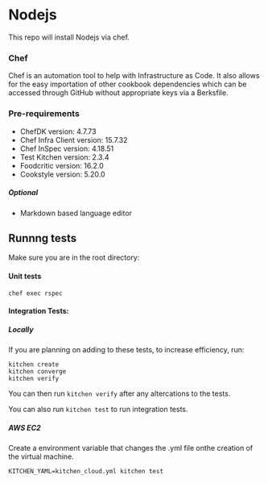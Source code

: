 # Nodejs

This repo will install Nodejs via chef.

### Chef

Chef is an automation tool to help with Infrastructure as Code. It also allows for the easy importation of other cookbook dependencies which can be accessed through GitHub without appropriate keys via a Berksfile.

### Pre-requirements
 - ChefDK version: 4.7.73
 - Chef Infra Client version: 15.7.32
 - Chef InSpec version: 4.18.51
 - Test Kitchen version: 2.3.4
 - Foodcritic version: 16.2.0
 - Cookstyle version: 5.20.0
##### Optional
 - Markdown based language editor

## Runnng tests

Make sure you are in the root directory:

#### Unit tests

```
chef exec rspec
```

#### Integration Tests:

##### Locally

If you are planning on adding to these tests, to increase efficiency, run:
```
kitchen create
kitchen converge
kitchen verify
```

You can then run `kitchen verify` after any altercations to the tests.

You can also run `kitchen test` to run integration tests.

##### AWS EC2

Create a environment variable that changes the .yml file onthe creation of the virtual machine.

```
KITCHEN_YAML=kitchen_cloud.yml kitchen test
```

